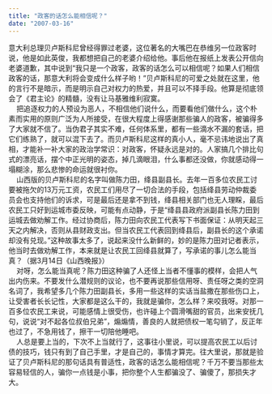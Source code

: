 ```yaml
---
title: "政客的话怎么能相信呢？"
date: "2007-03-16"
---
```


意大利总理贝卢斯科尼曾经得罪过老婆，这位著名的大嘴巴在恭维另一位政客时说，他是如此英俊，我都想把自己的老婆介绍给他。事后他在报纸上发表公开信向老婆道歉，其中说到“我只是一个政客，政客的话怎么可以相信呢？如果人们相信政客的话，那意大利将会变成什么样子哟！”贝卢斯科尼的可爱之处就在这里，他的言行不是暗示，而是明示自己对权力的热爱，并且可以不择手段。他算是彻底领会了《君主论》的精髓，没有让马基雅维利寂寞。  
    把追逐权力的人预设为恶人，不相信他们说什么，而要看他们做什么，这个朴素而实用的原则广泛为人所接受，在很大程度上得感谢那些骗人的政客，被骗得多了大家就不信了。当伪君子其实不难，任何体系里，都有一些滴水不漏的套话，把它们练熟了，就可以混下去了。而贝卢斯科尼这样的真小人，毫不忌讳地说出了真相，才能补一补大家的政治学常识：对政客，怀疑永远是对的。人家搞几个排比句式的漂亮话，摆个中正光明的姿态，掉几滴眼泪，什么事都还没做，你就感动得一塌糊涂，那么悲惨的命运就很衬你。  
    山西版的贝卢斯科尼的名字叫做陈力田，绛县副县长。去年一百多位农民工讨要被拖欠的13万元工资，农民工们用尽了一切合法的手段，包括绛县劳动仲裁委员会也支持他们的诉求，可是最后还是拿不到钱，绛县相关部门也无人理睬，最后农民工只好到运城市委反映，可能有点动静，于是“绛县县政府派副县长陈力田到运城去做劝解工作。经过协商后，陈力田向农民工代表写下书面保证：从明天起三天之内解决，否则从县财政支出。但当农民工代表回到绛县后，副县长的这个承诺却没有兑现。”这种故事太多了，说起来没什么新鲜的，妙的是陈力田对记者表示，他当时去做劝解工作，本来就是让农民工回绛县就算了，写承诺的事儿怎么能当真？（据3月14日《山西晚报》）  
    对呀，怎么能当真呢？陈力田这种骗了人还怪上当者不懂事的模样，会把人气出内伤来。不要发什么潜规则的议论，也不要再说那些信用呀、责任呀之类的空洞名词了，我希望多几个陈力田副县长，多用一些这样的实话当盐撒在那些伤口上，让受害者长长记性，大家都是这么干的，我就是骗你，怎么样？来咬我呀。对那一百多位农民工来说，可能感情上很受伤，也许碰上个圆滑嘴甜的官员，出来安抚几句，说说“对不起各位叔伯兄弟”，煽煽情，善良的人就把债权一笔勾销了，反正年也过了，不急用钱了，擦干一切陪他睡吧。  
    人总是要上当的，下次不上当就行了，这事往小里说，可以提高农民工以后讨债的技巧，钱只有到了自己手里，才是自己的，事情才算完。往大里说，那就是验证了贝卢斯科尼的那句话具有普适性，政客的话怎么能相信呢？千万不要当那些太容易轻信的人，骗你一点钱是小事，把你整个人生都骗没了、骗傻了，那损失才大。

